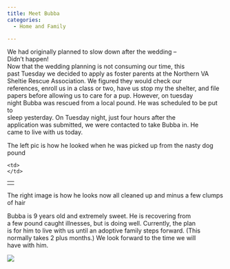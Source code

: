 ```yaml
---
title: Meet Bubba
categories:
  - Home and Family

---
```

We had originally planned to slow down after the wedding &#8211;  
Didn&#8217;t happen!  
Now that the wedding planning is not consuming our time, this  
past Tuesday we decided to apply as foster parents at the Northern VA  
Sheltie Rescue Association. We figured they would check our  
references, enroll us in a class or two, have us stop my the shelter, and file  
papers before allowing us to care for a pup. However, on tuesday  
night Bubba was rescued from a local pound. He was scheduled to be put to  
sleep yesterday. On Tuesday night, just four hours after the  
application was submitted, we were contacted to take Bubba in. He  
came to live with us today.

The left pic is how he looked when he was picked up from the nasty dog pound 

<table>
  <tr>
    <td>
    </td>
    
    <td>
    </td>
  </tr>
</table>

The right image is how he looks now all cleaned up and minus a few clumps of hair

Bubba is 9 years old and extremely sweet. He is recovering from  
a few pound caught illnesses, but is doing well. Currently, the plan  
is for him to live with us until an adoptive family steps forward. (This  
normally takes 2 plus months.) We look forward to the time we will  
have with him.

![][1]

 [1]: http://lh4.ggpht.com/br8kwall/SFUd-N6Gj0I/AAAAAAAAEg4/fMCPwpBk7Uw/IMG_2662.JPG?imgmax=512